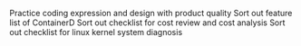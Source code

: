 Practice coding expression and design with product quality
Sort out feature list of ContainerD
Sort out checklist for cost review and cost analysis
Sort out checklist for linux kernel system diagnosis
